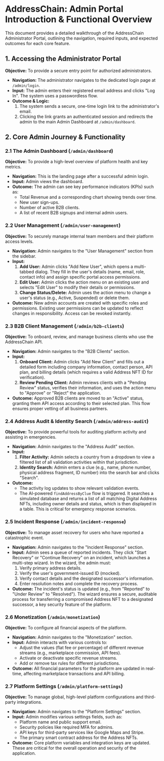 # AddressChain: Admin Portal Introduction & Functional Overview

This document provides a detailed walkthrough of the AddressChain Administrator Portal, outlining the navigation, required inputs, and expected outcomes for each core feature.

## 1. Accessing the Administrator Portal

**Objective:** To provide a secure entry point for authorized administrators.

-   **Navigation:** The administrator navigates to the dedicated login page at `/admin/login`.
-   **Input:** The admin enters their registered email address and clicks "Log In". The system uses a passwordless flow.
-   **Outcome & Logic:**
    1.  The system sends a secure, one-time login link to the administrator's email.
    2.  Clicking the link grants an authenticated session and redirects the admin to the main Admin Dashboard at `/admin/dashboard`.

## 2. Core Admin Journey & Functionality

### 2.1 The Admin Dashboard (`/admin/dashboard`)

**Objective:** To provide a high-level overview of platform health and key metrics.

-   **Navigation:** This is the landing page after a successful admin login.
-   **Input:** Admin views the dashboard.
-   **Outcome:** The admin can see key performance indicators (KPIs) such as:
    -   Total Revenue and a corresponding chart showing trends over time.
    -   New user sign-ups.
    -   Number of active B2B clients.
    -   A list of recent B2B signups and internal admin users.

### 2.2 User Management (`/admin/user-management`)

**Objective:** To securely manage internal team members and their platform access levels.

-   **Navigation:** Admin navigates to the "User Management" section from the sidebar.
-   **Input:**
    1.  **Add User:** Admin clicks "Add New User", which opens a multi-tabbed dialog. They fill in the user's details (name, email, role, contact info) and assign specific portal access permissions.
    2.  **Edit User:** Admin clicks the action menu on an existing user and selects "Edit User" to modify their details or permissions.
    3.  **Change Status/Delete:** Admin uses the action menu to change a user's status (e.g., Active, Suspended) or delete them.
-   **Outcome:** New admin accounts are created with specific roles and permissions. Existing user permissions can be updated to reflect changes in responsibility. Access can be revoked instantly.

### 2.3 B2B Client Management (`/admin/b2b-clients`)

**Objective:** To onboard, review, and manage business clients who use the AddressChain API.

-   **Navigation:** Admin navigates to the "B2B Clients" section.
-   **Input:**
    1.  **Onboard Client:** Admin clicks "Add New Client" and fills out a detailed form including company information, contact person, API plan, and billing details (which requires a valid Address NFT ID for verification).
    2.  **Review Pending Client:** Admin reviews clients with a "Pending Review" status, verifies their information, and uses the action menu to "Approve" or "Reject" the application.
-   **Outcome:** Approved B2B clients are moved to an "Active" status, granting them API access according to their selected plan. This flow ensures proper vetting of all business partners.

### 2.4 Address Audit & Identity Search (`/admin/address-audit`)

**Objective:** To provide powerful tools for auditing platform activity and assisting in emergencies.

-   **Navigation:** Admin navigates to the "Address Audit" section.
-   **Input:**
    1.  **Filter Activity:** Admin selects a country from a dropdown to view a filtered list of all validation activities within that jurisdiction.
    2.  **Identity Search:** Admin enters a clue (e.g., name, phone number, physical address fragment, ID number) into the search bar and clicks "Search".
-   **Outcome:**
    -   The activity log updates to show relevant validation events.
    -   The AI-powered `findAddressByClue` flow is triggered. It searches a simulated database and returns a list of all matching Digital Address NFTs, including owner details and status, which is then displayed in a table. This is critical for emergency response scenarios.

### 2.5 Incident Response (`/admin/incident-response`)

**Objective:** To manage asset recovery for users who have reported a catastrophic event.

-   **Navigation:** Admin navigates to the "Incident Response" section.
-   **Input:** Admin sees a queue of reported incidents. They click "Start Recovery" or "Continue Recovery" on an incident, which launches a multi-step wizard. In the wizard, the admin must:
    1.  Verify primary address details.
    2.  Verify the user's government-issued ID (mocked).
    3.  Verify contact details and the designated successor's information.
    4.  Enter resolution notes and complete the recovery process.
-   **Outcome:** The incident's status is updated (e.g., from "Reported" to "Under Review" to "Resolved"). The wizard ensures a secure, auditable process for transferring a compromised Address NFT to a designated successor, a key security feature of the platform.

### 2.6 Monetization (`/admin/monetization`)

**Objective:** To configure all financial aspects of the platform.

-   **Navigation:** Admin navigates to the "Monetization" section.
-   **Input:** Admin interacts with various controls to:
    -   Adjust the values (flat fee or percentage) of different revenue streams (e.g., marketplace commission, API fees).
    -   Activate or deactivate specific revenue streams.
    -   Add or remove tax rules for different jurisdictions.
-   **Outcome:** All financial parameters for the platform are updated in real-time, affecting marketplace transactions and API billing.

### 2.7 Platform Settings (`/admin/platform-settings`)

**Objective:** To manage global, high-level platform configurations and third-party integrations.

-   **Navigation:** Admin navigates to the "Platform Settings" section.
-   **Input:** Admin modifies various settings fields, such as:
    -   Platform name and public support email.
    -   Security policies like required MFA for admins.
    -   API keys for third-party services like Google Maps and Stripe.
    -   The primary smart contract address for the Address NFTs.
-   **Outcome:** Core platform variables and integration keys are updated. These are critical for the overall operation and security of the application.
